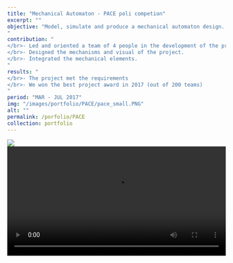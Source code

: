 ```yaml
---
title: "Mechanical Automaton - PACE poli competion"
excerpt: ""
objective: "Model, simulate and produce a mechanical automaton design. Designed in CAD / CAM software NX10.0 and manufactured with 2 laser cutted 3mm and 6mm MDF boards. The mechanism should be able to be continuously moved by only one torque source.
"
contribution: "
</br>- Led and oriented a team of 4 people in the development of the project.
</br>- Designed the mechanisms and visual of the project.
</br>- Integrated the mechanical elements.
"
results: "
</br>- The project met the requirements
</br>- We won the best project award in 2017 (out of 200 teams)
"
period: "MAR - JUL 2017"
img: "/images/portfolio/PACE/pace_small.PNG"
alt: ""
permalink: /porfolio/PACE
collection: portfolio
---
```


<img src="/images/portfolio/PACE/pace_large.jpg"/>
<video width="100%" controls>
  <source src="/files/video_pace.mp4" type="video/mp4">
Your browser does not support the video tag.
</video>